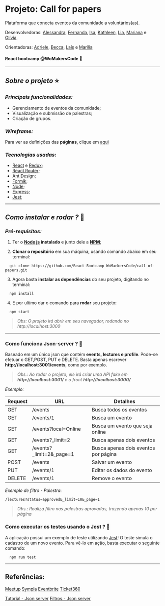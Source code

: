 # Projeto: Call for papers
Plataforma que conecta eventos da comunidade a voluntários(as).

Desenvolvedoras:
[Alessandra](https://github.com/Alessandra-Nastassja),
[Fernanda](https://github.com/arfernanda),
[Isa](https://github.com/IsabellaSoares),
[Kathleen](https://github.com/kathleenpallotta),
[Lia](),
[Mariana]() e
[Olívia](https://github.com/oliviaresende).

Orientadoras:
[Adriele](),
[Becca](),
[Laís](https://github.com/lalizita) e
[Marília](https://github.com/GabrieleSuzart)

#### React bootcamp @WoMakersCode 🦄

****
## *Sobre o projeto* ⭐️
### *Principais funcionalidades:*

- Gerenciamento de eventos da comunidade;
- Visualização e submissão de palestras;
- Criação de grupos.

### *Wireframe:*

Para ver as definições das **páginas**, clique em [aqui]()

### *Tecnologias usadas:*

- [React](https://pt-br.reactjs.org/docs/getting-started.html) e [Redux](https://redux.js.org/introduction/getting-started);
- [React Router](https://reacttraining.com/react-router/web/guides/quick-start);
- [Ant Design](https://ant.design/docs/react/introduce);
- [Formik](https://jaredpalmer.com/formik/docs/api/formik);
- [Node](https://nodejs.org/en/);
- [Express](https://expressjs.com/pt-br/);
- [Jest](https://jestjs.io/en/);

****
## *Como instalar e rodar ?* 🚀
###  *Pré-requisitos:*
1. Ter o **[Node js](https://nodejs.org/en/) instalado** e junto dele a **[NPM](https://www.npmjs.com/)**;

2. **Clonar o repositório** em sua máquina, usando comando abaixo em seu terminal:

```
  git clone https://github.com/React-Bootcamp-WoMarkersCode/call-of-papers.git
```

3. Agora basta **instalar as dependências** do seu projeto, digitando no terminal:

```
  npm install
```

4. E por ultimo dar o comando para **rodar** seu projeto:

```
  npm start
```

 > *Obs: O projeto irá abrir em seu navegador, rodando no http://localhost:3000*

 ****

 ### Como funciona Json-server ? 🚀

Baseado em um único json que contém **events, lectures e profile**. Pode-se efetuar o GET,POST, PUT e DELETE. Basta apenas escrever **http://localhost:3001/events**, como por exemplo.

> *Obs.: Ao rodar o projeto, ele irá criar uma API fake em **http://localhost:3001/** e o front **http://localhost:3000/***

*Exemplo:*

Request | URL | Detalhes
-- | -- | --
GET | /events | Busca todos os eventos
GET | /events/1 | Busca um evento
GET | /events?local=Online | Busca um evento que seja online
GET | /events?_limit=2 | Busca apenas dois eventos
GET | /events?_limit=2&_page=1 | Busca apenas dois eventos por página
POST | /events | Salvar um evento
PUT | /events/1 | Editar os dados do evento
DELETE | /events/1 | Remove o evento


*Exemplo de filtro - Palestra*:

```
/lectures?status=approved&_limit=10&_page=1
```

> *Obs.:  Realiza filtro nas palestras aprovadas, trazendo apenas 10 por página*

  ### Como executar os testes usando o Jest ? 🚀

A aplicação possui um exemplo de teste utilizando [Jest](https://jestjs.io/en/)! O teste simula o cadastro de um novo evento. Para vê-lo em ação, basta executar o seguinte comando:

```
  npm run test
```

 ****
 ## Referências:
 [Meetup](https://www.meetup.com/apps/)
 [Sympla](https://www.sympla.com.br/)
 [Eventbrite](https://www.eventbrite.com.br/)
 [Ticket360](https://www.ticket360.com.br/)

 [Tutorial - Json server](https://code.tutsplus.com/pt/tutorials/fake-rest-api-up-and-running-using-json-server--cms-27871)
 [Filtros - Json server](https://code.tutsplus.com/pt/tutorials/fake-rest-api-up-and-running-using-json-server--cms-27871)
